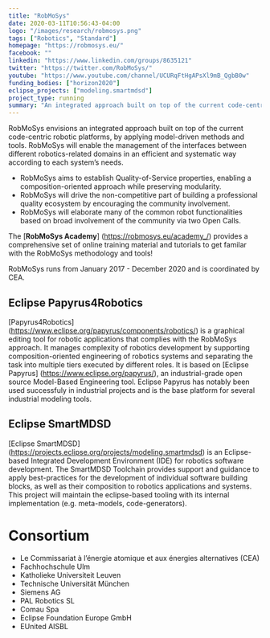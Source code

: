 ```yaml
---
title: "RobMoSys"
date: 2020-03-11T10:56:43-04:00
logo: "/images/research/robmosys.png"
tags: ["Robotics", "Standard"]
homepage: "https://robmosys.eu/"
facebook: ""
linkedin: "https://www.linkedin.com/groups/8635121"
twitter: "https://twitter.com/RobMoSys/"
youtube: "https://www.youtube.com/channel/UCURqFtHgAPsXl9mB_QgbB0w"
funding_bodies: ["horizon2020"]
eclipse_projects: ["modeling.smartmdsd"]
project_type: running
summary: "An integrated approach built on top of the current code-centric robotic platforms."
---
```

RobMoSys envisions an integrated approach built on top of the current code-centric robotic platforms, by applying model-driven methods and tools.
RobMoSys will enable the management of the interfaces between different robotics-related domains in an efficient and systematic way according to each system’s needs.

* RobMoSys aims to establish Quality-of-Service properties, enabling a composition-oriented approach while preserving modularity.
* RobMoSys will drive the non-competitive part of building a professional quality ecosystem by encouraging the community involvement.
* RobMoSys will elaborate many of the common robot functionalities based on broad involvement of the community via two Open Calls.

The [**RobMoSys Academy**] (https://robmosys.eu/academy_/) provides a comprehensive set of online training material and tutorials to get familar with the RobMoSys methodology and tools!

RobMoSys runs from January 2017 - December 2020 and is coordinated by CEA.

## Eclipse Papyrus4Robotics
[Papyrus4Robotics] (https://www.eclipse.org/papyrus/components/robotics/) is a graphical editing tool for robotic applications that complies with the RobMoSys approach. It manages complexity of robotics development by supporting composition-oriented engineering of robotics systems and separating the task into multiple tiers executed by different roles. It is based on [Eclipse Papyrus] (https://www.eclipse.org/papyrus/), an industrial-grade open source Model-Based Engineering tool. Eclipse Papyrus has notably been used successfuly in industrial projects and is the base platform for several industrial modeling tools. 

## Eclipse SmartMDSD
[Eclipse SmartMDSD] (https://projects.eclipse.org/projects/modeling.smartmdsd) is an Eclipse-based Integrated Development Environment (IDE) for robotics software development. The SmartMDSD Toolchain provides support and guidance to apply best-practices for the development of individual software building blocks, as well as their composition to robotics applications and systems. This project will maintain the eclipse-based tooling with its internal implementation (e.g. meta-models, code-generators).

# Consortium
* Le Commissariat à l’énergie atomique et aux énergies alternatives (CEA)
* Fachhochschule Ulm
* Katholieke Universiteit Leuven
* Technische Universität München
* Siemens AG
* PAL Robotics SL
* Comau Spa
* Eclipse Foundation Europe GmbH
* EUnited AISBL